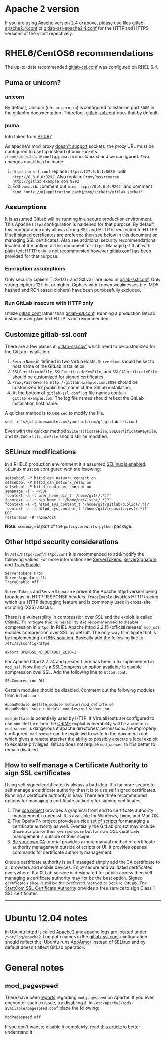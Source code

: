 # Apache 2 version
If you are using Apache version 2.4 or above, please use files [gitlab-apache2.4.conf](gitlab-apache2.4.conf) or [gitlab-ssl-apache2.4.conf](gitlab-ssl-apache2.4.conf) for the HTTP and HTTPS versions of the vhost repectively.

# RHEL6/CentOS6 recommendations

The up-to-date recommended [gitlab-ssl.conf](gitlab-ssl.conf) was configured on RHEL 6.4.

## Puma or unicorn?

### unicorn

By default, Unicorn (i.e. `unicorn.rb`) is configured to listen on port `8080` in the gitlabhq documentation.  Therefore, [gitlab-ssl.conf](gitlab-ssl.conf) does that by default.

### puma

Info taken from [PR #87](https://github.com/gitlabhq/gitlab-recipes/pull/87).

As apache's mod_proxy [doesn't support][sock] sockets, the proxy URL must be configured to use tcp instead of unix sockets. `/home/git/gitlab/config/puma.rb` should exist and be configured.  Two changes must then be made:

1. In `gitlab-ssl.conf` replace `http://127.0.0.1:8080 ` with `http://0.0.0.0:9292`.  Also replace `ProxyPassreverse http://gitlab.example.com:9292`
2. Edit `puma.rb`: comment out `bind 'tcp://0.0.0.0:9292'` and comment `bind "unix://#{application_path}/tmp/sockets/gitlab.socket"`

## Assumptions

It is assumed GitLab will be running in a secure production environment.  This Apache `httpd` configuration is hardened for that purpose.  By default this configuration only allows strong SSL and HTTP is redirected to HTTPS.  If self signed certificates are preferred then see below in this document on managing SSL certificates.  Also see additional security recommendations located at the bottom of this document for `httpd`.  Managing GitLab with plain text HTTP only is not recommended however [gitlab.conf](gitlab.conf) has been provided for that purpose.

### Encryption assumptions

Only security ciphers TLSv1.0+ and SSLv3+ are used in [gitlab-ssl.conf](gitlab-ssl.conf).  Only strong ciphers 128-bit or higher.  Ciphers with known weaknesses (i.e. MD5 hashed and RC4 based ciphers) have been purposefully excluded.

### Run GitLab insecure with HTTP only

Utilize [gitlab.conf](gitlab.conf) rather than [gitlab-ssl.conf](gitlab-ssl.conf).  Running a production GitLab instance over plain text HTTP is not recommended.

## Customize gitlab-ssl.conf

There are a few places in [gitlab-ssl.conf](gitlab-ssl.conf) which need to be customized for the GitLab installation.

1. `ServerName` is defined in two VirtualHosts.  `ServerName` should be set to host name of the GitLab installation.
2. `SSLCertificateFile`, `SSLCertificateKeyFile`, and `SSLCACertificateFile` should be customized for signed certificates.
3. `ProxyPassReverse http://gitlab.example.com:8080` should be customized for public host name of the GitLab installation.
4. At the bottom of `gitlab-ssl.conf` log file names contain `gitlab.example.com`.  The log file names should reflect the GitLab installation host name.

A quicker method is to use `sed` to modify the file.

    sed -i 's/gitlab.example.com/yourhost.com/g' gitlab-ssl.conf

Even with the quicker method `SSLCertificateFile`, `SSLCertificateKeyFile`, and `SSLCACertificateFile` should still be modified.

## SELinux modifications

In a RHEL6 production environment it is assumed [SELinux is enabled](http://stopdisablingselinux.com/).  SELinux must be configured with the following:

    setsebool -P httpd_can_network_connect on
    setsebool -P httpd_can_network_relay on
    setsebool -P httpd_read_user_content on
    semanage -i - <<EOF
    fcontext -a -t user_home_dir_t '/home/git(/.*)?'
    fcontext -a -t ssh_home_t '/home/git/.ssh(/.*)?'
    fcontext -a -t httpd_sys_content_t '/home/git/gitlab/public(/.*)?'
    fcontext -a -t httpd_sys_content_t '/home/git/repositories(/.*)?'
    EOF
    restorecon -R /home/git

**Note:** `semanage` is part of the `policycoreutils-python` package.

## Other httpd security considerations

In `/etc/httpd/conf/httpd.conf` it is recommended to add/modify the following values.  For more information see [ServerTokens][servertokens], [ServerSignature][serversignature], and [TraceEnable][traceenable].

    ServerTokens Prod
    ServerSignature Off
    TraceEnable Off

`ServerTokens` and `ServerSignature` prevent the Apache httpd version being broadcast in HTTP RESPONSE headers.  `TraceEnable` disables HTTP tracing which is a HTTP debugging feature and is commonly used in cross-site scripting (XSS) attacks.

There is a vulnerability in compression over SSL and the exploit is called [CRIME][crimepatch].  To mitigate this vulnerability it is recommended to disable compression in `httpd`.  In RHEL Apache httpd 2.2.15 (official release) `mod_ssl` enables compression over SSL by default.  The only way to mitigate that is by implementing an [RHN solution][rhnfix].  Basically add the following line to `/etc/sysconfig/httpd`.

    export OPENSSL_NO_DEFAULT_ZLIB=1

For Apache httpd 2.2.24 and greater there has been a fix implemented in `mod_ssl`.  Now there's a [SSLCompression][sslcompression] option available to disable compression over SSL.  Add the following line to `httpd.conf`.

    SSLCompression Off

Certain modules should be disabled.  Comment out the following modules from `httpd.conf`.

    #LoadModule deflate_module modules/mod_deflate.so
    #LoadModule suexec_module modules/mod_suexec.so

`mod_deflate` is potentially used by HTTP.  If VirtualHosts are configured to use `mod_deflate` then the [CRIME][crimepatch] exploit vulnerability will be a concern.  `mod_suexec` is dangerous if apache directories' permissions are improperly configured.  `mod_suexec` can be exploited to write to the document root which gives a remote attacker the ability to possibly execute a local exploit to escalate privileges.  GitLab does not require `mod_suexec` so it is better to remain disabled.

## How to self manage a Certificate Authority to sign SSL certificates

Using self signed certificates is always a bad idea.  It's far more secure to self manage a certificate authority than it is to use self signed certificates.   Running a certificate authority is easy.  There are three recommended options for managing a certificate authority for signing certificates.

1. The [xca project][xca] provides a graphical front end to certificate authority management in openssl.  It is available for Windows, Linux, and Mac OS.
2. The OpenVPN project provides a nice [set of scripts][ovpn_scripts] for managing a certificate authority as well.  Eventually the GitLab project may include these scripts for their own purpose but for now SSL certificate management is outside of their scope.
3. [Be your own CA][yourca_tut] tutorial provides a more manual method of certificate authority management outside of scripts or UI.  It provides openssl commands for certificate authority management.

Once a certificate authority is self managed simply add the CA certificate to all browsers and mobile devices. Enjoy secure and validated certificates everywhere.  If a GitLab service is designated for public access then self managing a certificate authority may not be the best option.  Signed certificates should still be the preferred method  to secure GitLab.  The [StartCom SSL Certificate Authority][startcom_ssl] provides a free service to sign Class 1 SSL certificates.

---
# Ubuntu 12.04 notes

In Ubuntu httpd is called Apache2 and apache logs are located under `/var/log/apache2`.  Log path names in the [gitlab-ssl.conf](gitlab-ssl.conf) configuration should reflect this.  Ubuntu runs [AppArmor][apparmor] instead of SELinux and by default doesn't affect GitLab operation.

# General notes

## mod_pagespeed

There have been [reports][] regarding `mod_pagespeed`  on Apache.
If you ever encounter such an issue, try disabling it. In `/etc/apache2/mods-available/pagespeed.conf`
place the following:

```bash
ModPagespeed off
```

If you don't want to disable it completely, read [this article][digiocean]
to better understand it.

[startcom_ssl]: http://cert.startcom.org/
[xca]: http://sourceforge.net/projects/xca/
[ovpn_scripts]: http://openvpn.net/index.php/open-source/documentation/howto.html#pki
[yourca_tut]: http://www.g-loaded.eu/2005/11/10/be-your-own-ca/
[crimepatch]: https://issues.apache.org/bugzilla/show_bug.cgi?id=53219
[sslcompression]: http://httpd.apache.org/docs/2.2/mod/mod_ssl.html#sslcompression
[rhnfix]: https://access.redhat.com/site/solutions/255473
[servertokens]: http://httpd.apache.org/docs/2.2/mod/core.html#servertokens
[traceenable]: http://httpd.apache.org/docs/2.2/mod/core.html#traceenable
[serversignature]: http://httpd.apache.org/docs/2.2/mod/core.html#serversignature
[apparmor]: https://wiki.ubuntu.com/AppArmor
[sock]: http://httpd.apache.org/docs/2.2/mod/mod_proxy.html
[reports]: https://github.com/gitlabhq/gitlabhq/issues/5139
[digiocean]: https://www.digitalocean.com/community/tutorials/how-to-get-started-with-mod_pagespeed-with-apache-on-an-ubuntu-and-debian-cloud-server

